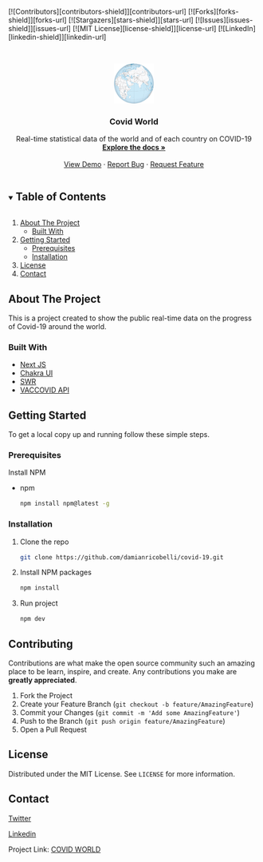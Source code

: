 [![Contributors][contributors-shield]][contributors-url]
[![Forks][forks-shield]][forks-url]
[![Stargazers][stars-shield]][stars-url]
[![Issues][issues-shield]][issues-url]
[![MIT License][license-shield]][license-url]
[![LinkedIn][linkedin-shield]][linkedin-url]

<!-- PROJECT LOGO -->
<br />
<p align="center">
  <a href="https://github.com/damianricobelli/covid-19">
    <img src="public/assets/img/continents/all-world.png" alt="Logo" width="80" height="80">
  </a>

  <h3 align="center">Covid World</h3>

  <p align="center">
    Real-time statistical data of the world and of each country on COVID-19
    <br />
    <a href="https://github.com/damianricobelli/covid-19"><strong>Explore the docs »</strong></a>
    <br />
    <br />
    <a href="https://covidworld-damianricobelli.vercel.app/">View Demo</a>
    ·
    <a href="https://github.com/damianricobelli/covid-19/issues">Report Bug</a>
    ·
    <a href="https://github.com/damianricobelli/covid-19/issues">Request Feature</a>
  </p>
</p>

<!-- TABLE OF CONTENTS -->
<details open="open">
  <summary><h2 style="display: inline-block">Table of Contents</h2></summary>
  <ol>
    <li>
      <a href="#about-the-project">About The Project</a>
      <ul>
        <li><a href="#built-with">Built With</a></li>
      </ul>
    </li>
    <li>
      <a href="#getting-started">Getting Started</a>
      <ul>
        <li><a href="#prerequisites">Prerequisites</a></li>
        <li><a href="#installation">Installation</a></li>
      </ul>
    </li>
    <li><a href="#license">License</a></li>
    <li><a href="#contact">Contact</a></li>
  </ol>
</details>

<!-- ABOUT THE PROJECT -->

## About The Project

This is a project created to show the public real-time data on the progress of Covid-19 around the world.

### Built With

- [Next JS](https://nextjs.org/)
- [Chakra UI](https://chakra-ui.com/)
- [SWR](https://swr.vercel.app/)
- [VACCOVID API](https://rapidapi.com/vaccovidlive-vaccovidlive-default/api/vaccovid-coronavirus-vaccine-and-treatment-tracker)

<!-- GETTING STARTED -->

## Getting Started

To get a local copy up and running follow these simple steps.

### Prerequisites

Install NPM

- npm
  ```sh
  npm install npm@latest -g
  ```

### Installation

1. Clone the repo
   ```sh
   git clone https://github.com/damianricobelli/covid-19.git
   ```
2. Install NPM packages
   ```sh
   npm install
   ```
3. Run project
   ```sh
   npm dev
   ```

<!-- CONTRIBUTING -->

## Contributing

Contributions are what make the open source community such an amazing place to be learn, inspire, and create. Any contributions you make are **greatly appreciated**.

1. Fork the Project
2. Create your Feature Branch (`git checkout -b feature/AmazingFeature`)
3. Commit your Changes (`git commit -m 'Add some AmazingFeature'`)
4. Push to the Branch (`git push origin feature/AmazingFeature`)
5. Open a Pull Request

<!-- LICENSE -->

## License

Distributed under the MIT License. See `LICENSE` for more information.

<!-- CONTACT -->

## Contact

[Twitter](https://twitter.com/damianricobelli)

[Linkedin](https://www.linkedin.com/in/damianricobelli/)

Project Link: [COVID WORLD](https://github.com/damianricobelli/covid-19)
